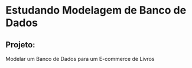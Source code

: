 <h1> Estudando Modelagem de Banco de Dados </h1>
 
<h2> Projeto:  </h2>
<p> Modelar um Banco de Dados para um E-commerce de Livros  </p>
